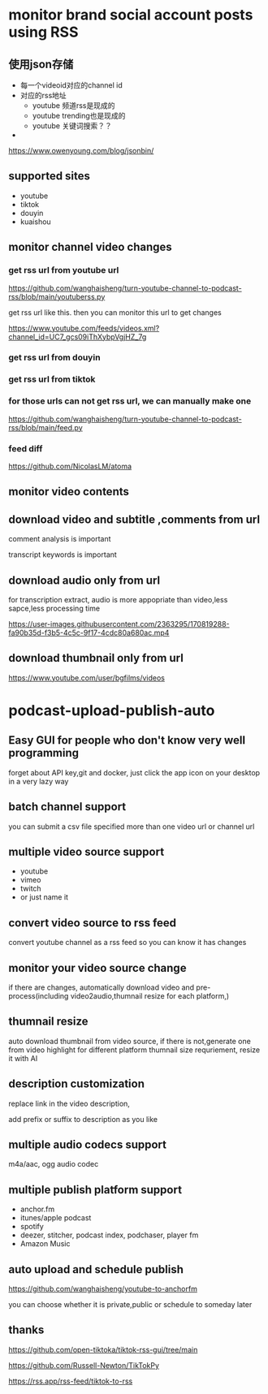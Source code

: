 # monitor brand social account posts using RSS

## 使用json存储
* 每一个videoid对应的channel id
* 对应的rss地址
  * youtube 频道rss是现成的
  * youtube trending也是现成的
  * youtube 关键词搜索？？  
* 
https://www.owenyoung.com/blog/jsonbin/

## supported sites

* youtube 
* tiktok 
* douyin 
* kuaishou

## monitor channel video changes 



### get rss url from youtube  url 

https://github.com/wanghaisheng/turn-youtube-channel-to-podcast-rss/blob/main/youtuberss.py

get rss url like this. then you can monitor this url to get changes

https://www.youtube.com/feeds/videos.xml?channel_id=UC7_gcs09iThXybpVgjHZ_7g


### get rss url from douyin 


### get rss url from tiktok 



### for those urls can not get rss url, we can manually make one 

https://github.com/wanghaisheng/turn-youtube-channel-to-podcast-rss/blob/main/feed.py


### feed diff 

https://github.com/NicolasLM/atoma



## monitor video contents 


## download video and subtitle ,comments  from url 

comment analysis is important 

transcript keywords is important 


## download  audio only from url

for transcription extract, audio is more appopriate than video,less sapce,less processing time


https://user-images.githubusercontent.com/2363295/170819288-fa90b35d-f3b5-4c5c-9f17-4cdc80a680ac.mp4


## download thumbnail only from url

https://www.youtube.com/user/bgfilms/videos


# podcast-upload-publish-auto



## Easy GUI for people who don't know very well programming 

forget about API key,git and docker, just click the app icon on your desktop in a very lazy way

## batch channel support
you can submit a csv file specified more than one video url or channel url


## multiple video  source support

* youtube
* vimeo
* twitch
* or just name it

## convert video source to rss feed

convert youtube channel as a rss feed so you can know it has changes

## monitor your video source change

if there are changes, automatically download video and pre-process(including video2audio,thumnail resize for each platform,)


## thumnail resize

auto download thumbnail from video source, if there is not,generate one from video highlight
for different platform thumnail size requriement, resize it with AI


## description customization

replace link in the video description,

add prefix or suffix to description as you like 
## multiple audio codecs support


  m4a/aac, ogg audio codec 
  
## multiple publish platform support  

* anchor.fm  
* itunes/apple podcast
* spotify
* deezer, stitcher, podcast index, podchaser, player fm 
* Amazon Music

## auto upload and schedule publish

https://github.com/wanghaisheng/youtube-to-anchorfm

you can choose whether it is private,public or schedule to someday later


## thanks 

https://github.com/open-tiktoka/tiktok-rss-gui/tree/main

https://github.com/Russell-Newton/TikTokPy

https://rss.app/rss-feed/tiktok-to-rss
